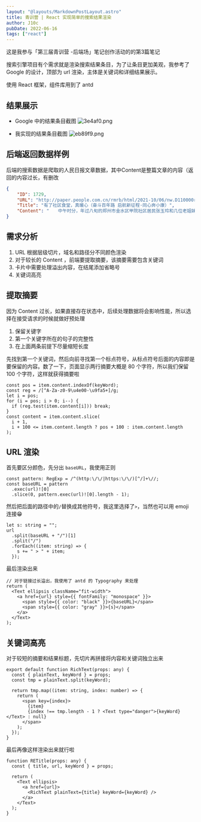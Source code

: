 ```yaml
---
layout: "@layouts/MarkdownPostLayout.astro"
title: 青训营 | React 实现简单的搜索结果渲染
author: J10c
pubDate: 2022-06-16
tags: ["react"]
---
```


这是我参与「第三届青训营 -后端场」笔记创作活动的的第3篇笔记

搜索引擎项目有个需求就是渲染搜索结果条目，为了让条目更加美观，我参考了 Google 的设计，顶部为 url 渲染，主体是关键词和详细结果展示。

使用 React 框架，组件库用到了 antd

## 结果展示

- Google 中的结果条目截图
![3e4af0.png](https://cdn.j10ccc.xyz/static/blog/3e4af0.png)

- 我实现的结果条目截图
![eb89f9.png](https://cdn.j10ccc.xyz/static/blog/eb89f9.png)

## 后端返回数据样例

后端的搜索数据是爬取的人民日报文章数据，其中Content是整篇文章的内容（返回的内容过长，有删改

```json
{
    "ID": 1729,
    "URL": "http://paper.people.com.cn/rmrb/html/2021-10/06/nw.D110000renmrb_20211006_5-01.htm",
    "Title": "有了社区食堂，真暖心（奋斗百年路 启航新征程·同心奔小康）",
    "Content": "　　中午时分，年过八旬的郑州市金水区甲院社区居民张玉玲和几位老姐妹相继走进社区食堂。"
}
```

## 需求分析

1. URL 根据层级切片，域名和路径分不同颜色渲染
2. 对于较长的 Content ，前端要提取摘要，该摘要需要包含关键词
2. 卡片中需要处理溢出内容，在结尾添加省略号
3. 关键词高亮

## 提取摘要
因为 Content 过长，如果直接存在状态中，后续处理数据将会影响性能，所以选择在接受请求的时候就做好预处理

1. 保留关键字
2. 第一个关键字所在的句子的完整性
3. 在上面两条前提下尽量缩短长度

先找到第一个关键词，然后向前寻找第一个标点符号，从标点符号后面的内容即是要保留的内容。数了一下，页面显示两行摘要大概是 80 个字符，所以我们保留 100 个字符，这样就获得摘要啦

```tsx
const pos = item.content.indexOf(keyWord);
const reg = /[^A-Za-z0-9\u4e00-\u9fa5+]/g;
let i = pos;
for (i = pos; i > 0; i--) {
  if (reg.test(item.content[i])) break;
}
const content = item.content.slice(
  i + 1,
  i + 100 <= item.content.length ? pos + 100 : item.content.length
);
```

## URL 渲染
首先要区分颜色，先分出 `baseURL`，我使用正则
```tsx
const pattern: RegExp = /^(http:\/\/|https:\/\/)[^/]+\//;
const baseURL = pattern
  .exec(url)![0]
  .slice(0, pattern.exec(url)![0].length - 1);
```

然后把后面的路径中的`/`替换成其他符号，我这里选择了`>`，当然也可以用 emoji 连接😁

```tsx
let s: string = "";
url
  .split(baseURL + "/")[1]
  .split("/")
  .forEach((item: string) => {
    s += " > " + item;
  });
```

最后渲染出来

```tsx
// 对于链接过长溢出，我使用了 antd 的 Typography 来处理
return (
  <Text ellipsis className="fit-width">
    <a href={url} style={{ fontFamily: "monospace" }}>
      <span style={{ color: "black" }}>{baseURL}</span>
      <span style={{ color: "gray" }}>{s}</span>
    </a>
  </Text>
);
```

## 关键词高亮
对于较短的摘要和结果标题，先切片再拼接将内容和关键词独立出来

```tsx
export default function RichText(props: any) {
  const { plainText, keyWord } = props;
  const tmp = plainText.split(keyWord);

  return tmp.map((item: string, index: number) => {
    return (
      <span key={index}>
        {item}
        {index !== tmp.length - 1 ? <Text type="danger">{keyWord}</Text> : null}
      </span>
    );
  });
}
```

最后再像这样渲染出来就行啦
```tsx
function RETitle(props: any) {
  const { title, url, keyWord } = props;
  
  return (
    <Text ellipsis>
      <a href={url}>
        <RichText plainText={title} keyWord={keyWord} />
      </a>
    </Text>
  );
}
```
